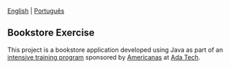 [English](README.md) | [Português](README.pt-br.md)

## Bookstore Exercise

This project is a bookstore application developed using Java as part of an
[intensive training program](https://polotech.americanas.io/) sponsored by
[Americanas](https://en.wikipedia.org/wiki/Lojas_Americanas) at [Ada Tech](https://ada.tech/sou-aluno).
